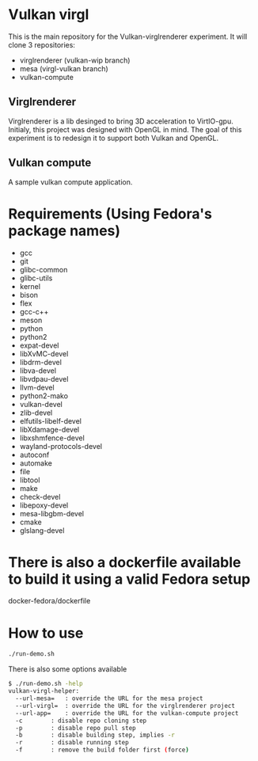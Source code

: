 # Vulkan virgl


This is the main repository for the Vulkan-virglrenderer experiment.
It will clone 3 repositories:

- virglrenderer (vulkan-wip branch)
- mesa (virgl-vulkan branch)
- vulkan-compute

## Virglrenderer

Virglrenderer is a lib desinged to bring 3D acceleration to VirtIO-gpu.
Initialy, this project was designed with OpenGL in mind.
The goal of this experiment is to redesign it to support both Vulkan and OpenGL.

## Vulkan compute

A sample vulkan compute application.

# Requirements (Using Fedora's package names)
- gcc
- git
- glibc-common
- glibc-utils
- kernel
- bison
- flex
- gcc-c++
- meson
- python
- python2
- expat-devel
- libXvMC-devel
- libdrm-devel
- libva-devel
- libvdpau-devel
- llvm-devel
- python2-mako
- vulkan-devel
- zlib-devel
- elfutils-libelf-devel
- libXdamage-devel
- libxshmfence-devel
- wayland-protocols-devel
- autoconf
- automake
- file
- libtool
- make
- check-devel
- libepoxy-devel
- mesa-libgbm-devel
- cmake
- glslang-devel

# There is also a dockerfile available to build it using a valid Fedora setup

docker-fedora/dockerfile

# How to use

```bash
./run-demo.sh
```

There is also some options available

```bash
$ ./run-demo.sh -help
vulkan-virgl-helper:
  --url-mesa=   : override the URL for the mesa project
  --url-virgl=  : override the URL for the virglrenderer project
  --url-app=    : override the URL for the vulkan-compute project
  -c        : disable repo cloning step
  -p        : disable repo pull step
  -b        : disable building step, implies -r
  -r        : disable running step
  -f        : remove the build folder first (force)
```
